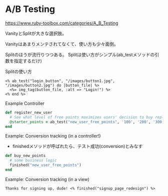 # A/B Testing

https://www.ruby-toolbox.com/categories/A_B_Testing

VanityとSplitが大きな選択肢。

Vanityはあまりメンテされてなくて、使い方も少々面倒。

Splitのほうが流行りつつある。
Splitは使い方がシンプル(ab_testメソッドの引数を指定するだけ)


Splitの使い方

```erb
<% ab_test("login_button", "/images/button1.jpg", "/images/button2.jpg") do |button_file| %>
  <%= img_tag(button_file, :alt => "Login!") %>
<% end %>
```

Example Controller
```ruby
def register_new_user
  # See what level of free points maximizes users' decision to buy replacement points.
  @starter_points = ab_test("new_user_free_points", '100', '200', '300')
end
```

Example: Conversion tracking (in a controller!)
* finishedメソッドが呼ばれたら、テスト成功(conversion)とみなす

```ruby
def buy_new_points
  # some business logic
  finished("new_user_free_points")
end
```

Example: Conversion tracking (in a view)

```erb
Thanks for signing up, dude! <% finished("signup_page_redesign") %>
```




